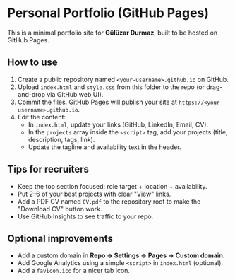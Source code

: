 # Personal Portfolio (GitHub Pages)

This is a minimal portfolio site for **Gülüzar Durmaz**, built to be hosted on GitHub Pages.

## How to use

1. Create a public repository named `<your-username>.github.io` on GitHub.
2. Upload `index.html` and `style.css` from this folder to the repo (or drag-and-drop via GitHub web UI).
3. Commit the files. GitHub Pages will publish your site at `https://<your-username>.github.io`.
4. Edit the content:
   - In `index.html`, update your links (GitHub, LinkedIn, Email, CV).
   - In the `projects` array inside the `<script>` tag, add your projects (title, description, tags, link).
   - Update the tagline and availability text in the header.

## Tips for recruiters
- Keep the top section focused: role target + location + availability.
- Put 2–6 of your best projects with clear "View" links.
- Add a PDF CV named `CV.pdf` to the repository root to make the "Download CV" button work.
- Use GitHub Insights to see traffic to your repo.

## Optional improvements
- Add a custom domain in **Repo → Settings → Pages → Custom domain**.
- Add Google Analytics using a simple `<script>` in `index.html` (optional).
- Add a `favicon.ico` for a nicer tab icon.
